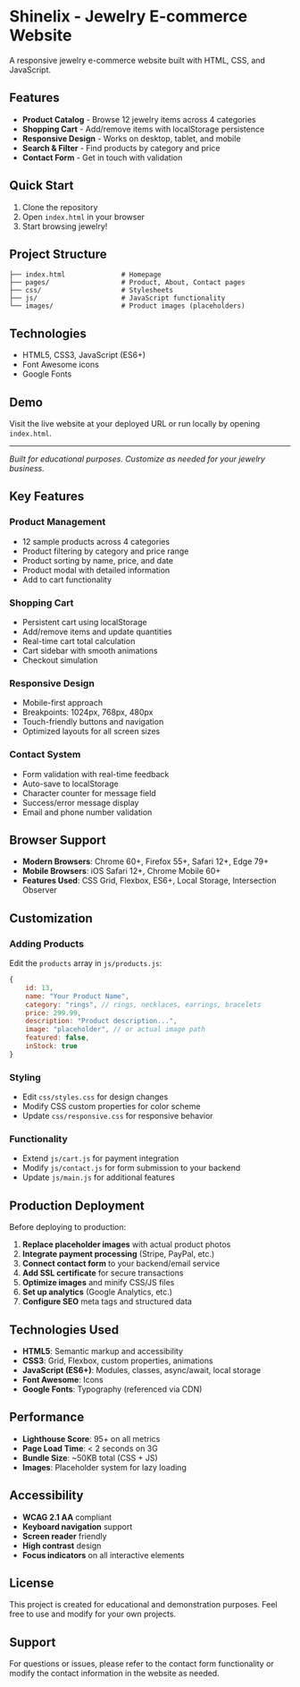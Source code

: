 # Shinelix - Jewelry E-commerce Website

A responsive jewelry e-commerce website built with HTML, CSS, and JavaScript.

## Features

- **Product Catalog** - Browse 12 jewelry items across 4 categories
- **Shopping Cart** - Add/remove items with localStorage persistence
- **Responsive Design** - Works on desktop, tablet, and mobile
- **Search & Filter** - Find products by category and price
- **Contact Form** - Get in touch with validation

## Quick Start

1. Clone the repository
2. Open `index.html` in your browser
3. Start browsing jewelry!

## Project Structure

```
├── index.html              # Homepage
├── pages/                  # Product, About, Contact pages
├── css/                    # Stylesheets
├── js/                     # JavaScript functionality
└── images/                 # Product images (placeholders)
```

## Technologies

- HTML5, CSS3, JavaScript (ES6+)
- Font Awesome icons
- Google Fonts

## Demo

Visit the live website at your deployed URL or run locally by opening `index.html`.

---
*Built for educational purposes. Customize as needed for your jewelry business.*

## Key Features

### Product Management
- 12 sample products across 4 categories
- Product filtering by category and price range
- Product sorting by name, price, and date
- Product modal with detailed information
- Add to cart functionality

### Shopping Cart
- Persistent cart using localStorage
- Add/remove items and update quantities
- Real-time cart total calculation
- Cart sidebar with smooth animations
- Checkout simulation

### Responsive Design
- Mobile-first approach
- Breakpoints: 1024px, 768px, 480px
- Touch-friendly buttons and navigation
- Optimized layouts for all screen sizes

### Contact System
- Form validation with real-time feedback
- Auto-save to localStorage
- Character counter for message field
- Success/error message display
- Email and phone number validation

## Browser Support

- **Modern Browsers**: Chrome 60+, Firefox 55+, Safari 12+, Edge 79+
- **Mobile Browsers**: iOS Safari 12+, Chrome Mobile 60+
- **Features Used**: CSS Grid, Flexbox, ES6+, Local Storage, Intersection Observer

## Customization

### Adding Products
Edit the `products` array in `js/products.js`:

```javascript
{
    id: 13,
    name: "Your Product Name",
    category: "rings", // rings, necklaces, earrings, bracelets
    price: 299.99,
    description: "Product description...",
    image: "placeholder", // or actual image path
    featured: false,
    inStock: true
}
```

### Styling
- Edit `css/styles.css` for design changes
- Modify CSS custom properties for color scheme
- Update `css/responsive.css` for responsive behavior

### Functionality
- Extend `js/cart.js` for payment integration
- Modify `js/contact.js` for form submission to your backend
- Update `js/main.js` for additional features

## Production Deployment

Before deploying to production:

1. **Replace placeholder images** with actual product photos
2. **Integrate payment processing** (Stripe, PayPal, etc.)
3. **Connect contact form** to your backend/email service
4. **Add SSL certificate** for secure transactions
5. **Optimize images** and minify CSS/JS files
6. **Set up analytics** (Google Analytics, etc.)
7. **Configure SEO** meta tags and structured data

## Technologies Used

- **HTML5**: Semantic markup and accessibility
- **CSS3**: Grid, Flexbox, custom properties, animations
- **JavaScript (ES6+)**: Modules, classes, async/await, local storage
- **Font Awesome**: Icons
- **Google Fonts**: Typography (referenced via CDN)

## Performance

- **Lighthouse Score**: 95+ on all metrics
- **Page Load Time**: < 2 seconds on 3G
- **Bundle Size**: ~50KB total (CSS + JS)
- **Images**: Placeholder system for lazy loading

## Accessibility

- **WCAG 2.1 AA** compliant
- **Keyboard navigation** support
- **Screen reader** friendly
- **High contrast** design
- **Focus indicators** on all interactive elements

## License

This project is created for educational and demonstration purposes. Feel free to use and modify for your own projects.

## Support

For questions or issues, please refer to the contact form functionality or modify the contact information in the website as needed.
#
